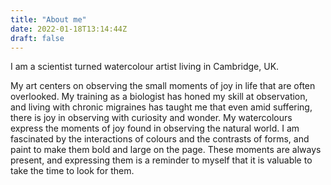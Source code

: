 ```yaml
---
title: "About me"
date: 2022-01-18T13:14:44Z
draft: false
---
```


I am a scientist turned watercolour artist living in Cambridge, UK. 

My art centers on observing the small moments of joy in life that are often overlooked.  My training as a biologist has honed my skill at observation, and living with chronic migraines has taught me that even amid suffering, there is joy in observing with curiosity and wonder.  My watercolours express the moments of joy found in observing the natural world.  I am fascinated by the interactions of colours and the contrasts of forms, and paint to make them bold and large on the page.  These moments are always present, and expressing them is a reminder to myself that it is valuable to take the time to look for them.

